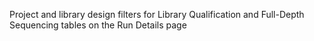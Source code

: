 Project and library design filters for Library Qualification and Full-Depth Sequencing tables on the
Run Details page

